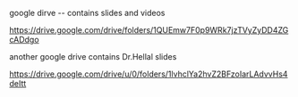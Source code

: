 google dirve -- contains slides and videos

https://drive.google.com/drive/folders/1QUEmw7F0p9WRk7jzTVyZyDD4ZGcADdgo

another google drive contains Dr.Hellal slides

https://drive.google.com/drive/u/0/folders/1lvhclYa2hvZ2BFzoIarLAdvvHs4deItt